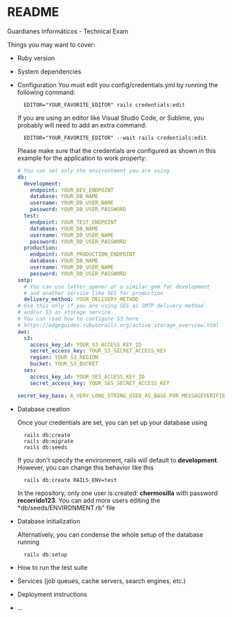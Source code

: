 # README

Guardianes Informáticos - Technical Exam

Things you may want to cover:

* Ruby version

* System dependencies

* Configuration
  You must edit you config/credentials.yml by running the following command:
  ```console
    EDITOR="YOUR_FAVORITE_EDITOR" rails credentials:edit 
  ```

  If you are using an editor like Visual Studio Code, or Sublime, you probably will need to add an extra command:
  ```console
    EDITOR="YOUR_FAVORITE_EDITOR" --wait rails credentials:edit
  ```

  Please make sure that the credentials are configured as shown in this example for the 
  application to work property:

  ```yml
  # You can set only the environtment you are using
  db:
    development:
      endpoint: YOUR_DEV_ENDPOINT
      database: YOUR_DB_NAME
      username: YOUR_DB_USER_NAME
      password: YOUR_DB_USER_PASSWORD
    test:
      endpoint: YOUR_TEST_ENDPOINT
      database: YOUR_DB_NAME
      username: YOUR_DB_USER_NAME
      password: YOUR_DB_USER_PASSWORD
    production:
      endpoint: YOUR_PRODUCTION_ENDPOINT
      database: YOUR_DB_NAME
      username: YOUR_DB_USER_NAME
      password: YOUR_DB_USER_PASSWORD
  smtp:
    # You can use letter_opener or a similar gem for development
    # and another service like SES for production
    delivery_method: YOUR_DELIVERY_METHOD
  # Use this only if you are using SES as SMTP delivery method 
  # and/or S3 as storage service.
  # You can read how to configure S3 here
  # https://edgeguides.rubyonrails.org/active_storage_overview.html
  aws:
    s3: 
      access_key_id: YOUR_S3_ACCESS_KEY_ID
      secret_access_key: YOUR_S3_SECRET_ACCESS_KEY
      region: YOUR_S3_REGION
      bucket: YOUR_S3_BUCKET
    ses:
      access_key_id: YOUR_SES_ACCESS_KEY_ID
      secret_access_key: YOUR_SES_SECRET_ACCESS_KEY

  secret_key_base: A_VERY_LONG_STRING_USED_AS_BASE_FOR_MESSAGEVERIFIERS_IN_RAILS
  ```

* Database creation

  Once your credentials are set, you can set up your database using
  ```console
    rails db:create
    rails db:migrate
    rails db:seeds
  ```

  If you don't specify the environment, rails will default to **development**. However, 
  you can change this behavior like this
  ```console
    rails db:create RAILS_ENV=test
  ```

  In the repository, only one user is created: **chermosilla** with
  password **recorrido123**. You can add more users editing the *db/seeds/ENVIRONMENT.rb"
  file


* Database initialization

  Alternatively, you can condense the whole setup of the database running
  ```console
    rails db:setup
  ```

* How to run the test suite

  

* Services (job queues, cache servers, search engines, etc.)

* Deployment instructions

* ...
